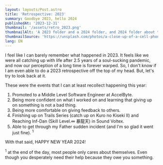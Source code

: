 ```yaml
---
layout: layouts/Post.astro
title: 'Retrospective: 2023'
summary: Goodbye 2023, hello 2024
publishedAt: '2023-12-31'
thumbnail: '/assets/retro_2023.png'
thumbnailAlt: 'A 2023 folder and a 2024 folder, and 2024 folder about to be opened'
thumbnailSource: 'https://unsplash.com/photos/a-close-up-of-a-cell-phone-screen-with-numbers-on-it-mis7syjThUU'
lang: EN
---
```


I feel like I can barely remember what happened in 2023. It feels like we were all catching up with life after 2.5 years of a soul-sucking pandemic, and now our perception of a long time is forever warped. So, I don't know if I am even able to do a 2023 retrospective off the top of my head. But, let's try to look back at it.

These were the events that I can at least recollect happening this year:

1. Promoted to a Middle Level Software Engineer at AccelByte.
2. Being more confident on what I worked on and learning that giving up on something is not a bad thing.
3. Being more comfortable on giving feedback to others.
4. Finishing up on Trails Series (catch up on Kuro no Kiseki II) and Reaching Inf-Dan (Skill Level.∞ 暴龍天) in Sound Voltex.
5. Able to get through my Father sudden incident (and I'm so glad it went just fine). <sup>1</sup>

With that said, HAPPY NEW YEAR 2024!

<sup>1</sup> at the end of the day, most people only cares about themselves. Even though you desperately need their help because they owe you something.
